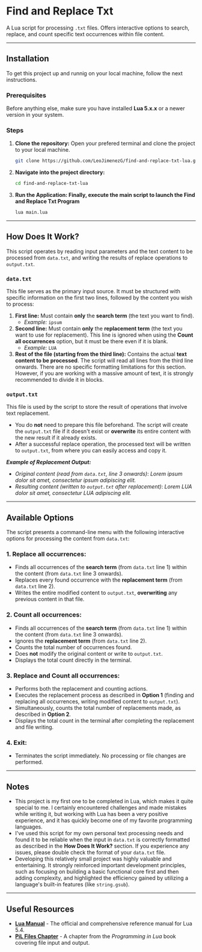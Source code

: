 # Find and Replace Txt

A Lua script for processing `.txt` files. Offers interactive options to search, replace, and count specific text occurrences within file content.

---

## Installation

To get this project up and runnig on your local machine, follow the next instructions.

### Prerequisites
Before anything else, make sure you have installed **Lua 5.x.x** or a newer version in your system.

### Steps
1. **Clone the repository:**
Open your prefered terminal and clone the project to your local machine.
    ```bash
    git clone https://github.com/LeoJimenezG/find-and-replace-txt-lua.git
    ```
2. **Navigate into the project directory:**
    ```bash
    cd find-and-replace-txt-lua
    ```
3. **Run the Application: Finally, execute the main script to launch the Find and Replace Txt Program**
    ```bash
    lua main.lua
    ```

---

## How Does It Work?

This script operates by reading input parameters and the text content to be processed from `data.txt`, and writing the results of replace operations to `output.txt`.

### `data.txt`
This file serves as the primary input source. It must be structured with specific information on the first two lines, followed by the content you wish to process:
1. **First line:** Must contain **only** the **search term** (the text you want to find).
    * *Example:* `ipsum`
2. **Second line:** Must contain **only** the **replacement term** (the text you want to use for replacement). This line is ignored when using the **Count all occurrences** option, but it must be there even if it is blank.
    * *Example:* `LUA`
3. **Rest of the file (starting from the third line):** Contains the actual **text content to be processed**. The script will read all lines from the third line onwards. There are no specific formatting limitations for this section. However, if you are working with a massive amount of text, it is strongly recommended to divide it in blocks.

### `output.txt`
This file is used by the script to store the result of operations that involve text replacement.
* You do **not** need to prepare this file beforehand. The script will create the `output.txt` file if it doesn't exist or **overwrite** its entire content with the new result if it already exists.
* After a successful replace operation, the processed text will be written to `output.txt`, from where you can easily access and copy it.

***Example of Replacement Output:***

* *Original content (read from `data.txt`, line 3 onwards)*:
*Lorem ipsum dolor sit amet, consectetur ipsum adipiscing elit.*
* *Resulting content (written to `output.txt` after replacement)*:
*Lorem LUA dolor sit amet, consectetur LUA adipiscing elit.*

---

## Available Options

The script presents a command-line menu with the following interactive options for processing the content from `data.txt`:
### 1. Replace all occurrences:
* Finds all occurrences of the **search term** (from `data.txt` line 1) within the content (from `data.txt` line 3 onwards).
* Replaces every found occurrence with the **replacement term** (from `data.txt` line 2).
* Writes the entire modified content to `output.txt`, **overwriting** any previous content in that file.

### 2. Count all occurrences:
* Finds all occurrences of the **search term** (from `data.txt` line 1) within the content (from `data.txt` line 3 onwards).
* Ignores the **replacement term** (from `data.txt` line 2).
* Counts the total number of occurrences found.
* Does **not** modify the original content or write to `output.txt`.
* Displays the total count directly in the terminal.

### 3. Replace and Count all occurrences:
* Performs both the replacement and counting actions.
* Executes the replacement process as described in **Option 1** (finding and replacing all occurrences, writing modified content to `output.txt`).
* Simultaneously, counts the total number of replacements made, as described in **Option 2**.
* Displays the total count in the terminal after completing the replacement and file writing.

### 4. Exit:
* Terminates the script immediately. No processing or file changes are performed.

---

## Notes

* This project is my first one to be completed in Lua, which makes it quite special to me. I certainly encountered challenges and made mistakes while writing it, but working with Lua has been a very positive experience, and it has quickly become one of my favorite programming languages.
* I've used this script for my own personal text processing needs and found it to be reliable when the input in `data.txt` is correctly formatted as described in the **How Does It Work?** section. If you experience any issues, please double check the format of your `data.txt` file.
* Developing this relatively small project was highly valuable and entertaining. It strongly reinforced important development principles, such as focusing on building a basic functional core first and then adding complexity, and highlighted the efficiency gained by utilizing a language's built-in features (like `string.gsub`).

---

## Useful Resources

* **[Lua Manual](https://www.lua.org/manual/5.4/)** - The official and comprehensive reference manual for Lua 5.4.
* **[PiL Files Chapter](https://www.lua.org/pil/21.1.html)** - A chapter from the *Programming in Lua* book covering file input and output.
